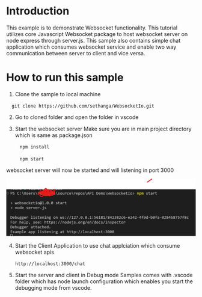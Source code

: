 # Introduction
This example is to demonstrate Websocket functionality. This tutorial utilizes core Javascript Websocket package to host websocket server on node express through server.js. This sample also contains simple chat application which consumes websocket service and enable two way communication between server to client and vice versa.

# How to run this sample

 1. Clone the sample to local machine 
  
  ```console
    git clone https://github.com/sethanga/WebsocketIo.git
  ```

 2. Go to cloned folder and open the folder in vscode
    
 3. Start the websocket server
    Make sure you are in main project directory which is same as package.json

    
 ```Console
      npm install   

      npm start   
 ```

websocket server will now be started and will listening in port 3000

 ![Alt text](image.png)

4. Start the Client Application to use chat applciation which consume websocket apis
    
     ```
     http://localhost:3000/chat
     ```

5. Start the server and client in Debug mode
Samples comes with .vscode folder which has node launch configuration which enables you start the debugging mode from vscode. 

    

